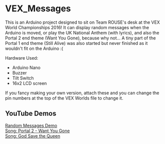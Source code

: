 # VEX_Messages

This is an Arduino project designed to sit on Team ROUSE's desk at the VEX World Championships 2016!
It can display random messages when the Arduino is moved, or play the UK National Anthem (with lyrics), and also the Portal 2 end theme (Want You Gone), because why not...
A tiny part of the Portal 1 end theme (Still Alive) was also started but never finished as it wouldn't fit on the Arduino :(

Hardware Used:
* Arduino Nano
* Buzzer
* Tilt Switch
* 16x2 LCD screen

If you fancy making your own version, attach these and you can change the pin numbers at the top of the VEX Worlds file to change it.

## YouTube Demos
[Random Messages Demo](https://www.youtube.com/watch?v=dH2LjDjBFD0)<br>
[Song:  Portal 2 - Want You Gone](https://www.youtube.com/watch?v=VnVuRkVTRmQ)<br>
[Song:  God Save the Queen](https://www.youtube.com/watch?v=BicbzdBrpiw)
